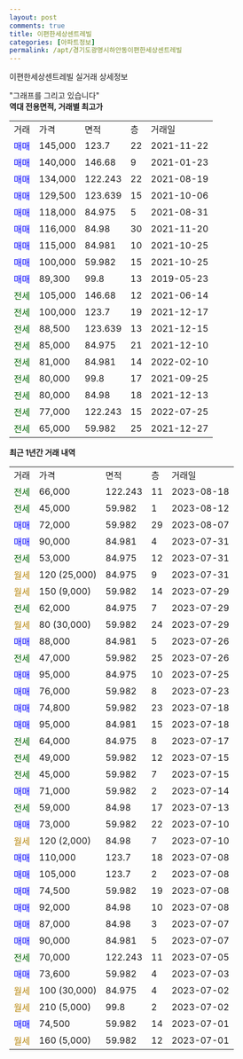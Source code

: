 ```yaml
---
layout: post
comments: true
title: 이편한세상센트레빌
categories: [아파트정보]
permalink: /apt/경기도광명시하안동이편한세상센트레빌
---
```


이편한세상센트레빌 실거래 상세정보

<script type="text/javascript">
  google.charts.load('current', {'packages':['line', 'corechart']});
  google.charts.setOnLoadCallback(drawChart);

  function drawChart() {
    var data = new google.visualization.DataTable();
    data.addColumn('date', '거래일');
    data.addColumn('number', "매매");
    data.addColumn('number', "전세");
    data.addColumn('number', "전매");

    data.addRows([[new Date(Date.parse("2023-08-18")), null, 66000, null], [new Date(Date.parse("2023-08-12")), null, 45000, null], [new Date(Date.parse("2023-08-07")), 72000, null, null], [new Date(Date.parse("2023-07-31")), 90000, null, null], [new Date(Date.parse("2023-07-31")), null, 53000, null], [new Date(Date.parse("2023-07-31")), null, null, null], [new Date(Date.parse("2023-07-29")), null, null, null], [new Date(Date.parse("2023-07-29")), null, 62000, null], [new Date(Date.parse("2023-07-29")), null, null, null], [new Date(Date.parse("2023-07-26")), 88000, null, null], [new Date(Date.parse("2023-07-26")), null, 47000, null], [new Date(Date.parse("2023-07-25")), 95000, null, null], [new Date(Date.parse("2023-07-23")), 76000, null, null], [new Date(Date.parse("2023-07-18")), 74800, null, null], [new Date(Date.parse("2023-07-18")), 95000, null, null], [new Date(Date.parse("2023-07-17")), null, 64000, null], [new Date(Date.parse("2023-07-15")), null, 49000, null], [new Date(Date.parse("2023-07-15")), null, 45000, null], [new Date(Date.parse("2023-07-14")), 71000, null, null], [new Date(Date.parse("2023-07-13")), null, 59000, null], [new Date(Date.parse("2023-07-10")), 73000, null, null], [new Date(Date.parse("2023-07-10")), null, null, null], [new Date(Date.parse("2023-07-08")), 110000, null, null], [new Date(Date.parse("2023-07-08")), 105000, null, null], [new Date(Date.parse("2023-07-08")), 74500, null, null], [new Date(Date.parse("2023-07-08")), 92000, null, null], [new Date(Date.parse("2023-07-07")), 87000, null, null], [new Date(Date.parse("2023-07-07")), 90000, null, null], [new Date(Date.parse("2023-07-05")), null, 70000, null], [new Date(Date.parse("2023-07-03")), 73600, null, null], [new Date(Date.parse("2023-07-02")), null, null, null], [new Date(Date.parse("2023-07-02")), null, null, null], [new Date(Date.parse("2023-07-01")), 74500, null, null], [new Date(Date.parse("2023-07-01")), null, null, null]]);

    var options = {
      hAxis: {
        format: 'yyyy/MM/dd'
      },    
      lineWidth: 0,
      pointsVisible: true,    
      title: '최근 1년간 유형별 실거래가 분포',
      legend: { position: 'bottom' }
    };

    var formatter = new google.visualization.NumberFormat({pattern:'###,###'} );
    formatter.format(data, 1);
    formatter.format(data, 2);
    
    setTimeout(function() {
        var chart = new google.visualization.LineChart(document.getElementById('columnchart_material'));
        chart.draw(data, (options));
        document.getElementById('loading').style.display = 'none';
    }, 200);
  }
</script>


<div id="loading" style="z-index:20; display: block; margin-left: 0px">"그래프를 그리고 있습니다"</div>
<div id="columnchart_material" style="width: 95%; margin-left: 0px; display: block"></div>
<!-- contents start -->
<b>역대 전용면적, 거래별 최고가</b>
<table class="sortable">
    <tr>
      <td>거래</td>
      <td>가격</td>
      <td>면적</td>
      <td>층</td>
      <td>거래일</td>
    </tr>
        <tr>
          <td><a style="color: blue">매매</a></td>
          <td>145,000</td>
          <td>123.7</td>
          <td>22</td>
          <td>2021-11-22</td>
        </tr>            <tr>
          <td><a style="color: blue">매매</a></td>
          <td>140,000</td>
          <td>146.68</td>
          <td>9</td>
          <td>2021-01-23</td>
        </tr>            <tr>
          <td><a style="color: blue">매매</a></td>
          <td>134,000</td>
          <td>122.243</td>
          <td>22</td>
          <td>2021-08-19</td>
        </tr>            <tr>
          <td><a style="color: blue">매매</a></td>
          <td>129,500</td>
          <td>123.639</td>
          <td>15</td>
          <td>2021-10-06</td>
        </tr>            <tr>
          <td><a style="color: blue">매매</a></td>
          <td>118,000</td>
          <td>84.975</td>
          <td>5</td>
          <td>2021-08-31</td>
        </tr>            <tr>
          <td><a style="color: blue">매매</a></td>
          <td>116,000</td>
          <td>84.98</td>
          <td>30</td>
          <td>2021-11-20</td>
        </tr>            <tr>
          <td><a style="color: blue">매매</a></td>
          <td>115,000</td>
          <td>84.981</td>
          <td>10</td>
          <td>2021-10-25</td>
        </tr>            <tr>
          <td><a style="color: blue">매매</a></td>
          <td>100,000</td>
          <td>59.982</td>
          <td>15</td>
          <td>2021-10-25</td>
        </tr>            <tr>
          <td><a style="color: blue">매매</a></td>
          <td>89,300</td>
          <td>99.8</td>
          <td>13</td>
          <td>2019-05-23</td>
        </tr>        
        <tr>
              <td><a style="color: darkgreen">전세</a></td>
              <td>105,000</td>
              <td>146.68</td>
              <td>12</td>
              <td>2021-06-14</td>
            </tr>            <tr>
              <td><a style="color: darkgreen">전세</a></td>
              <td>100,000</td>
              <td>123.7</td>
              <td>19</td>
              <td>2021-12-17</td>
            </tr>            <tr>
              <td><a style="color: darkgreen">전세</a></td>
              <td>88,500</td>
              <td>123.639</td>
              <td>13</td>
              <td>2021-12-15</td>
            </tr>            <tr>
              <td><a style="color: darkgreen">전세</a></td>
              <td>85,000</td>
              <td>84.975</td>
              <td>21</td>
              <td>2021-12-10</td>
            </tr>            <tr>
              <td><a style="color: darkgreen">전세</a></td>
              <td>81,000</td>
              <td>84.981</td>
              <td>14</td>
              <td>2022-02-10</td>
            </tr>            <tr>
              <td><a style="color: darkgreen">전세</a></td>
              <td>80,000</td>
              <td>99.8</td>
              <td>17</td>
              <td>2021-09-25</td>
            </tr>            <tr>
              <td><a style="color: darkgreen">전세</a></td>
              <td>80,000</td>
              <td>84.98</td>
              <td>18</td>
              <td>2021-12-13</td>
            </tr>            <tr>
              <td><a style="color: darkgreen">전세</a></td>
              <td>77,000</td>
              <td>122.243</td>
              <td>15</td>
              <td>2022-07-25</td>
            </tr>            <tr>
              <td><a style="color: darkgreen">전세</a></td>
              <td>65,000</td>
              <td>59.982</td>
              <td>25</td>
              <td>2021-12-27</td>
            </tr>        
    
</table>

<b>최근 1년간 거래 내역</b>

<table class="sortable">
    <tr>
      <td>거래</td>
      <td>가격</td>
      <td>면적</td>
      <td>층</td>
      <td>거래일</td>
    </tr>
    <tr>
      <td><a style="color: darkgreen">전세</a></td>
      <td>66,000</td>
      <td>122.243</td>
      <td>11</td>
      <td>2023-08-18</td>
    </tr>          <tr>
      <td><a style="color: darkgreen">전세</a></td>
      <td>45,000</td>
      <td>59.982</td>
      <td>1</td>
      <td>2023-08-12</td>
    </tr>          <tr>
      <td><a style="color: blue">매매</a></td>
      <td>72,000</td>
      <td>59.982</td>
      <td>29</td>
      <td>2023-08-07</td>
    </tr>          <tr>
      <td><a style="color: blue">매매</a></td>
      <td>90,000</td>
      <td>84.981</td>
      <td>4</td>
      <td>2023-07-31</td>
    </tr>          <tr>
      <td><a style="color: darkgreen">전세</a></td>
      <td>53,000</td>
      <td>84.975</td>
      <td>12</td>
      <td>2023-07-31</td>
    </tr>          <tr>
      <td><a style="color: darkgoldenrod">월세</a></td>
      <td>120 (25,000)</td>
      <td>84.975</td>
      <td>9</td>
      <td>2023-07-31</td>
    </tr>          <tr>
      <td><a style="color: darkgoldenrod">월세</a></td>
      <td>150 (9,000)</td>
      <td>59.982</td>
      <td>14</td>
      <td>2023-07-29</td>
    </tr>          <tr>
      <td><a style="color: darkgreen">전세</a></td>
      <td>62,000</td>
      <td>84.975</td>
      <td>7</td>
      <td>2023-07-29</td>
    </tr>          <tr>
      <td><a style="color: darkgoldenrod">월세</a></td>
      <td>80 (30,000)</td>
      <td>59.982</td>
      <td>24</td>
      <td>2023-07-29</td>
    </tr>          <tr>
      <td><a style="color: blue">매매</a></td>
      <td>88,000</td>
      <td>84.981</td>
      <td>5</td>
      <td>2023-07-26</td>
    </tr>          <tr>
      <td><a style="color: darkgreen">전세</a></td>
      <td>47,000</td>
      <td>59.982</td>
      <td>25</td>
      <td>2023-07-26</td>
    </tr>          <tr>
      <td><a style="color: blue">매매</a></td>
      <td>95,000</td>
      <td>84.975</td>
      <td>10</td>
      <td>2023-07-25</td>
    </tr>          <tr>
      <td><a style="color: blue">매매</a></td>
      <td>76,000</td>
      <td>59.982</td>
      <td>8</td>
      <td>2023-07-23</td>
    </tr>          <tr>
      <td><a style="color: blue">매매</a></td>
      <td>74,800</td>
      <td>59.982</td>
      <td>23</td>
      <td>2023-07-18</td>
    </tr>          <tr>
      <td><a style="color: blue">매매</a></td>
      <td>95,000</td>
      <td>84.981</td>
      <td>15</td>
      <td>2023-07-18</td>
    </tr>          <tr>
      <td><a style="color: darkgreen">전세</a></td>
      <td>64,000</td>
      <td>84.975</td>
      <td>8</td>
      <td>2023-07-17</td>
    </tr>          <tr>
      <td><a style="color: darkgreen">전세</a></td>
      <td>49,000</td>
      <td>59.982</td>
      <td>12</td>
      <td>2023-07-15</td>
    </tr>          <tr>
      <td><a style="color: darkgreen">전세</a></td>
      <td>45,000</td>
      <td>59.982</td>
      <td>7</td>
      <td>2023-07-15</td>
    </tr>          <tr>
      <td><a style="color: blue">매매</a></td>
      <td>71,000</td>
      <td>59.982</td>
      <td>2</td>
      <td>2023-07-14</td>
    </tr>          <tr>
      <td><a style="color: darkgreen">전세</a></td>
      <td>59,000</td>
      <td>84.98</td>
      <td>17</td>
      <td>2023-07-13</td>
    </tr>          <tr>
      <td><a style="color: blue">매매</a></td>
      <td>73,000</td>
      <td>59.982</td>
      <td>22</td>
      <td>2023-07-10</td>
    </tr>          <tr>
      <td><a style="color: darkgoldenrod">월세</a></td>
      <td>120 (2,000)</td>
      <td>84.98</td>
      <td>7</td>
      <td>2023-07-10</td>
    </tr>          <tr>
      <td><a style="color: blue">매매</a></td>
      <td>110,000</td>
      <td>123.7</td>
      <td>18</td>
      <td>2023-07-08</td>
    </tr>          <tr>
      <td><a style="color: blue">매매</a></td>
      <td>105,000</td>
      <td>123.7</td>
      <td>2</td>
      <td>2023-07-08</td>
    </tr>          <tr>
      <td><a style="color: blue">매매</a></td>
      <td>74,500</td>
      <td>59.982</td>
      <td>19</td>
      <td>2023-07-08</td>
    </tr>          <tr>
      <td><a style="color: blue">매매</a></td>
      <td>92,000</td>
      <td>84.98</td>
      <td>10</td>
      <td>2023-07-08</td>
    </tr>          <tr>
      <td><a style="color: blue">매매</a></td>
      <td>87,000</td>
      <td>84.98</td>
      <td>3</td>
      <td>2023-07-07</td>
    </tr>          <tr>
      <td><a style="color: blue">매매</a></td>
      <td>90,000</td>
      <td>84.981</td>
      <td>5</td>
      <td>2023-07-07</td>
    </tr>          <tr>
      <td><a style="color: darkgreen">전세</a></td>
      <td>70,000</td>
      <td>122.243</td>
      <td>11</td>
      <td>2023-07-05</td>
    </tr>          <tr>
      <td><a style="color: blue">매매</a></td>
      <td>73,600</td>
      <td>59.982</td>
      <td>4</td>
      <td>2023-07-03</td>
    </tr>          <tr>
      <td><a style="color: darkgoldenrod">월세</a></td>
      <td>100 (30,000)</td>
      <td>84.975</td>
      <td>4</td>
      <td>2023-07-02</td>
    </tr>          <tr>
      <td><a style="color: darkgoldenrod">월세</a></td>
      <td>210 (5,000)</td>
      <td>99.8</td>
      <td>2</td>
      <td>2023-07-02</td>
    </tr>          <tr>
      <td><a style="color: blue">매매</a></td>
      <td>74,500</td>
      <td>59.982</td>
      <td>14</td>
      <td>2023-07-01</td>
    </tr>          <tr>
      <td><a style="color: darkgoldenrod">월세</a></td>
      <td>160 (5,000)</td>
      <td>59.982</td>
      <td>12</td>
      <td>2023-07-01</td>
    </tr>      </table>
<!-- contents end -->    

